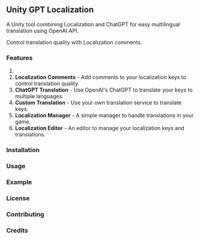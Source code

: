 ## Unity GPT Localization
A Unity tool combining Localization and ChatGPT for easy multilingual translation using OpenAI API. 

Control translation quality with Localization comments.

### Features
1. 
2. **Localization Comments** - Add comments to your localization keys to control translation quality.
2. **ChatGPT Translation** - Use OpenAI's ChatGPT to translate your keys to multiple languages.
3. **Custom Translation** - Use your own translation service to translate keys.
4. **Localization Manager** - A simple manager to handle translations in your game.
5. **Localization Editor** - An editor to manage your localization keys and translations.


### Installation

### Usage

### Example

### License

### Contributing

### Credits
